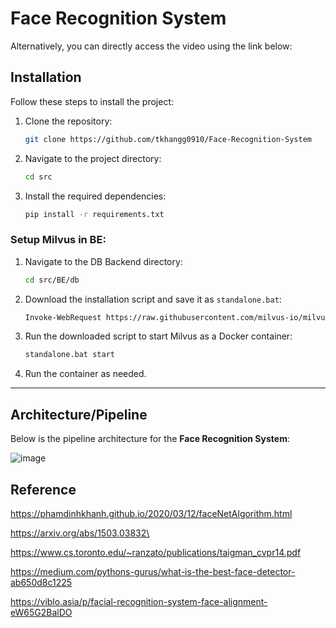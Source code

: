 # Face Recognition System

Alternatively, you can directly access the video using the link below:

## Installation

Follow these steps to install the project:

1. Clone the repository:
    ```bash
    git clone https://github.com/tkhangg0910/Face-Recognition-System
    ```
2. Navigate to the project directory:
    ```bash
    cd src
    ```
3. Install the required dependencies:
    ```bash
    pip install -r requirements.txt
    ```

### Setup Milvus in BE:
1. Navigate to the DB Backend directory:
    ```bash
    cd src/BE/db
    ```
2. Download the installation script and save it as `standalone.bat`:
    ```bash
    Invoke-WebRequest https://raw.githubusercontent.com/milvus-io/milvus/refs/heads/master/scripts/standalone_embed.bat -OutFile standalone.bat
    ```
3. Run the downloaded script to start Milvus as a Docker container:
    ```bash
    standalone.bat start
    ```
4. Run the container as needed.

---

## Architecture/Pipeline

Below is the pipeline architecture for the **Face Recognition System**:

![image](https://github.com/user-attachments/assets/84c0ac14-5aed-4091-a1f8-01255524298f)

## Reference
https://phamdinhkhanh.github.io/2020/03/12/faceNetAlgorithm.html

https://arxiv.org/abs/1503.03832\

https://www.cs.toronto.edu/~ranzato/publications/taigman_cvpr14.pdf

https://medium.com/pythons-gurus/what-is-the-best-face-detector-ab650d8c1225

https://viblo.asia/p/facial-recognition-system-face-alignment-eW65G2BalDO
